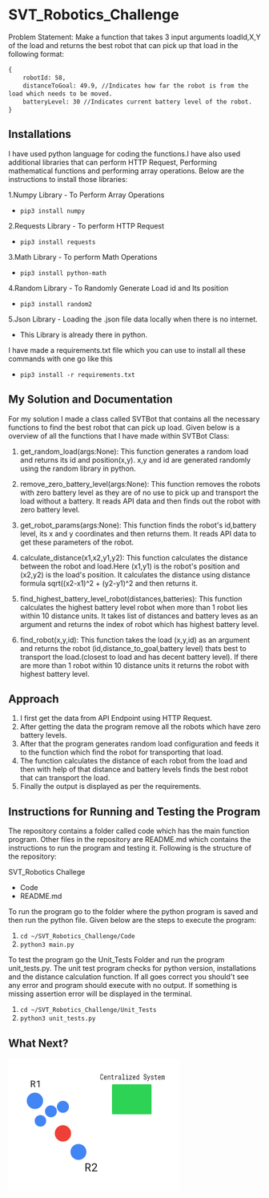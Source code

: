 # SVT_Robotics_Challenge

Problem Statement: Make a function that takes 3 input arguments loadId,X,Y of the load and returns the best robot that can pick up that load in the following format:
```
{
    robotId: 58,
    distanceToGoal: 49.9, //Indicates how far the robot is from the load which needs to be moved.
    batteryLevel: 30 //Indicates current battery level of the robot.
}
```
## Installations
I have used python language for coding the functions.I have also used additional libraries that can perform HTTP Request, Performing mathematical functions and performing array operations. Below are the instructions to install those libraries:

1.Numpy Library - To Perform Array Operations
- ```pip3 install numpy```

2.Requests Library - To perform HTTP Request
- ```pip3 install requests```

3.Math Library - To perform Math Operations
- ```pip3 install python-math```

4.Random Library - To Randomly Generate Load id and Its position
- ```pip3 install random2```

5.Json Library - Loading the .json file data locally when there is no internet.
- This Library is already there in python.

I have made a requirements.txt file which you can use to install all these commands with one go like this
- ```pip3 install -r requirements.txt```

## My Solution and Documentation
For my solution I made a class called SVTBot that contains all the necessary functions to find the best robot that can pick up load. Given below is a overview of all the functions that I have made within SVTBot Class:

1. get_random_load(args:None): This function generates a random load and returns its id and position(x,y). x,y and id are generated randomly using the random library in python.

2. remove_zero_battery_level(args:None): This function removes the robots with zero battery level as they are of no use to pick up and transport the load without a battery. It reads API data and then finds out the robot with zero battery level.

3. get_robot_params(args:None): This function finds the robot's id,battery level, its x and y coordinates and then returns them. It reads API data to get these parameters of the robot.

4. calculate_distance(x1,x2,y1,y2): This function calculates the distance between the robot and load.Here (x1,y1) is the robot's position and (x2,y2) is the load's position. It calculates the distance using distance formula sqrt((x2-x1)^2 + (y2-y1)^2 and then returns it.

5. find_highest_battery_level_robot(distances,batteries): This function calculates the highest battery level robot when more than 1 robot lies within 10 distance units. It takes list of distances and battery leves as an argument and returns the index of robot which has highest battery level.

6. find_robot(x,y,id): This function takes the load (x,y,id) as an argument and returns the robot (id,distance_to_goal,battery level) thats best to transport the load.(closest to load and has decent battery level). If there are more than 1 robot within 10 distance units it returns the robot with highest battery level.

## Approach
1. I first get the data from API Endpoint using HTTP Request.
2. After getting the data the program remove all the robots which have zero battery levels.
3. After that the program generates random load configuration and feeds it to the function which find the robot for transporting that load.
4. The function calculates the distance of each robot from the load and then with help of that distance and battery levels finds the best robot that can transport the load.
5. Finally the output is displayed as per the requirements.

## Instructions for Running and Testing the Program
The repository contains a folder called code which has the main function program. Other files in the repository are README.md which contains the instructions to run the program and testing it. Following is the structure of the repository:

SVT_Robotics Challege
- Code
- README.md

To run the program go to the folder where the python program is saved and then run the python file. Given below are the steps to execute the program:

1. ```cd ~/SVT_Robotics_Challenge/Code```
2. ```python3 main.py```

To test the program go the Unit_Tests Folder and run the program unit_tests.py. The unit test program checks for python version, installations and the distance calculation function. If all goes correct you should't see any error and program should execute with no output. If something is missing assertion error will be displayed in the terminal.

1. ```cd ~/SVT_Robotics_Challenge/Unit_Tests```
2. ```python3 unit_tests.py```

## What Next?

![node_graph](Asset/example.png)
